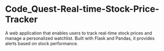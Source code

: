 # Code_Quest-Real-time-Stock-Price-Tracker
A web application that enables users to track real-time stock prices and manage a personalized watchlist. Built with Flask and Pandas, it provides alerts based on stock performance.
